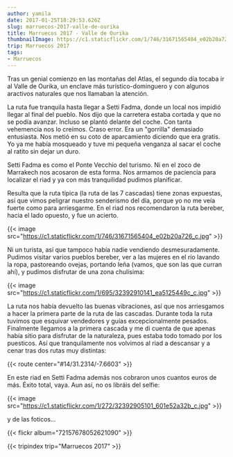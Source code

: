 ```yaml
---
author: yamila
date: 2017-01-25T18:29:53.626Z
slug: marruecos-2017-valle-de-ourika
title: Marruecos 2017 - Valle de Ourika
thumbnailImage: https://c1.staticflickr.com/1/746/31671565404_e02b20a726_c.jpg
trip: Marruecos 2017
tags:
- Marruecos
---
```


Tras un genial comienzo en las montañas del Atlas, el segundo día tocaba ir al Valle de Ourika, un enclave más turístico-dominguero y con algunos aractivos naturales que nos llamaban la atención.

La ruta fue tranquila hasta llegar a Setti Fadma, donde un local nos impidió llegar al final del pueblo. Nos dijo que la carretera estaba cortada y que no se podía avanzar. Incluso se plantó delante del coche. Con tanta vehemencia nos lo creímos. Craso error. Era un "gorrilla" demasiado entusiasta. Nos metió en su coto de aparcamiento diciendo que era gratis. Yo ya me había mosqueado y tuve mi pequeña venganza al sacar el coche al ratito sin dejar un duro.

Setti Fadma es como el Ponte Vecchio del turismo. Ni en el zoco de Marrakech nos acosaron de esta forma. Nos armamos de paciencia para localizar el riad y ya con más tranquilidad pudimos planificar.

Resulta que la ruta típica (la ruta de las 7 cascadas) tiene zonas expuestas, así que vimos peligrar nuestro senderismo del día, porque yo no me veía fuerte como para arriesgarme. En el riad nos recomendaron la ruta bereber, hacia el lado opuesto, y fue un acierto.

{{< image src="https://c1.staticflickr.com/1/746/31671565404_e02b20a726_c.jpg" >}}

Ni un turista, así que tampoco había nadie vendiendo desmesuradamente. Pudimos visitar varios pueblos bereber, ver a las mujeres en el río lavando la ropa, pastoreando ovejas, portando leña (vamos, que son las que curran ahí), y pudimos disfrutar de una zona chulísima:

{{< image src="https://c1.staticflickr.com/1/695/32392910141_ea5125449c_c.jpg" >}}

La ruta nos había devuelto las buenas vibraciones, así que nos arriesgamos a hacer la primera parte de la ruta de las cascadas. Durante toda la ruta tuvimos que esquivar vendedores y guías excepcionalmente pesados. Finalmente llegamos a la primera cascada y me di cuenta de que apenas había sitio para disfrutar de la naturaleza, pues estaba todo tomado por los puesticos. Así que tranquilamente nos volvimos al riad a descansar y a cenar tras dos rutas muy distintas:

{{< route center="#14/31.2314/-7.6603" >}}

En este riad en Setti Fadma además nos cobraron unos cuantos euros de más. Éxito total, vaya. Aun así, no os libráis del selfie:

{{< image src="https://c1.staticflickr.com/1/272/32392905101_601e52a32b_c.jpg" >}}

y de las foticos...

{{< flickr album="72157678052621090" >}}

{{< tripindex trip="Marruecos 2017" >}}
